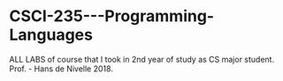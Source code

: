 # CSCI-235---Programming-Languages
ALL LABS of course that I took in 2nd year of study as CS major student. Prof. - Hans de Nivelle 2018.
